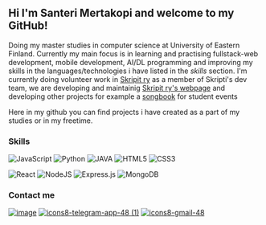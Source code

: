 


## Hi I'm Santeri Mertakopi and welcome to my GitHub!

Doing my master studies in computer science at University of Eastern Finland.
Currently my main focus is in learning and practising fullstack-web development, mobile development, AI/DL programming and improving my skills in the languages/technologies i have listed in the _skills_ section.
I'm currently doing volunteer work in [Skripit ry](https://github.com/skripti-org) as a member of Skripti's dev team, we are developing and maintainig [Skripit ry's webpage](https://skripti.org)
and developing other projects for example a [songbook](https://skripti.org/laulukirja) for student events

Here in my github you can find projects i have created as a part of my studies or in my freetime.

### Skills
![JavaScript](https://img.shields.io/badge/javascript-%23323330.svg?style=for-the-badge&logo=javascript&logoColor=%23F7DF1E)  ![Python](https://img.shields.io/badge/python-3670A0?style=for-the-badge&logo=python&logoColor=ffdd54)  ![JAVA](https://img.shields.io/badge/java-%23323330.svg?style=for-the-badge&logo=java&logoColor=%f89820)  ![HTML5](https://img.shields.io/badge/html5-%23E34F26.svg?style=for-the-badge&logo=html5&logoColor=white)  ![CSS3](https://img.shields.io/badge/css3-%231572B6.svg?style=for-the-badge&logo=css3&logoColor=white)

![React](https://img.shields.io/badge/react-%2320232a.svg?style=for-the-badge&logo=react&logoColor=%2361DAFB)  ![NodeJS](https://img.shields.io/badge/node.js-6DA55F?style=for-the-badge&logo=node.js&logoColor=white)  ![Express.js](https://img.shields.io/badge/express.js-%23404d59.svg?style=for-the-badge&logo=express&logoColor=%2361DAFB)  	![MongoDB](https://img.shields.io/badge/MongoDB-%234ea94b.svg?style=for-the-badge&logo=mongodb&logoColor=white)

### Contact me
[![image](https://user-images.githubusercontent.com/72581705/144093004-9ed6b658-c668-4673-91ab-37374d838d5d.png)][1] [![icons8-telegram-app-48 (1)](https://user-images.githubusercontent.com/72581705/144093652-4659db15-2278-47d1-817d-d68449f62296.png)][2] [![icons8-gmail-48](https://user-images.githubusercontent.com/72581705/149047734-f01f9f63-62da-41cf-833e-d18a6ac5a823.png)][3]


[1]:https://www.linkedin.com/in/santerimertakorpi/
[2]: https://t.me/san_teri
[3]: mailto:santeri.mertakorpi@hotmail.com
<!---
SanteriMertakorpi/SanteriMertakorpi is a ✨ special ✨ repository because its `README.md` (this file) appears on your GitHub profile.
You can click the Preview link to take a look at your changes.
--->
